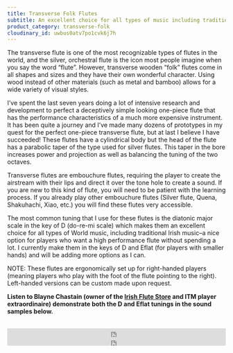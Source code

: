 ```yaml
---
title: Transverse Folk Flutes
subtitle: An excellent choice for all types of music including traditional Irish
product_category: transverse-folk
cloudinary_id: uwbus0atv7po1cvk6j7h
---
```


The transverse flute is one of the most recognizable types of flutes in the world, and the silver, orchestral flute is the icon most people imagine when you say the word “flute”. However, transverse wooden “folk” flutes come in all shapes and sizes and they have their own wonderful character. Using wood instead of other materials (such as metal and bamboo) allows for a wide variety of visual styles.

I’ve spent the last seven years doing a lot of intensive research and development to perfect a deceptively simple looking one-piece flute that has the performance characteristics of a much more expensive instrument.  It has been quite a journey and I’ve made many dozens of prototypes in my quest for the perfect one-piece transverse flute, but at last I believe I have succeeded!  These flutes have a cylindrical body but the head of the flute has a parabolic taper of the type used for silver flutes.  This taper in the bore increases power and projection as well as balancing the tuning of the two octaves.

Transverse flutes are embouchure flutes, requiring the player to create the airstream with their lips and direct it over the tone hole to create a sound. If you are new to this kind of flute, you will need to be patient with the learning process. If you already play other embouchure flutes (Silver flute, Quena, Shakuhachi, Xiao, etc.) you will find these flutes very accessible.

The most common tuning that I use for these flutes is the diatonic major scale in the key of D (do-re-mi scale) which makes them an excellent choice for all types of World music, including traditional Irish music–a nice option for players who want a high performance flute without spending a lot.  I currently make them in the keys of D and Eflat (for players with smaller hands) and will be adding more options as I can.

NOTE: These flutes are ergonomically set up for right-handed players (meaning players who play with the foot of the flute pointing to the right).  Left-handed versions can be custom made upon request.


**Listen to Blayne Chastain (owner of the [Irish Flute Store](http://www.irishflutestore.com/) and ITM player extraordinaire) demonstrate both the D and Eflat tunings in the sound samples below.**<br/><br/>

<div class="callout">
  <iframe scrolling="no" allow="autoplay" src="https://w.soundcloud.com/player/?url=https%3A//api.soundcloud.com/tracks/486027465&amp;color=%23ff5500&amp;inverse=false&amp;auto_play=false&amp;show_user=true" width="100%" height="20" frameborder="no"></iframe>
  <iframe scrolling="no" allow="autoplay" src="https://w.soundcloud.com/player/?url=https%3A//api.soundcloud.com/tracks/486027804&amp;color=%23ff5500&amp;inverse=false&amp;auto_play=false&amp;show_user=true" width="100%" height="20" frameborder="no"></iframe>
</div>
